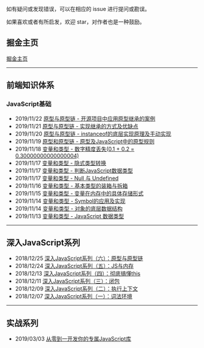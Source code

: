 如有疑问或发现错误，可以在相应的 issue 进行提问或勘误。

如果喜欢或者有所启发，欢迎 star，对作者也是一种鼓励。

## 掘金主页

[掘金主页](https://juejin.im/user/5b722e476fb9a009d419cfde)

--------

## 前端知识体系

### JavaScript基础

- 2019/11/22 [原型与原型链 - 开源项目中应用原型继承的案例](https://github.com/logan70/Blog/issues/20)
- 2019/11/21 [原型与原型链 - 实现继承的方式及优缺点](https://github.com/logan70/Blog/issues/19)
- 2019/11/20 [原型与原型链 - instanceof的底层实现原理及手动实现](https://github.com/logan70/Blog/issues/18)
- 2019/11/19 [原型和原型链 - 原型及JavaScript中的原型规则](https://github.com/logan70/Blog/issues/17)
- 2019/11/18 [变量和类型 - 数字精度丢失(0.1 + 0.2 = 0.30000000000000004)](https://github.com/logan70/Blog/issues/16)
- 2019/11/17 [变量和类型 - 隐式类型转换](https://github.com/logan70/Blog/issues/15)
- 2019/11/17 [变量和类型 - 判断JavaScript数据类型](https://github.com/logan70/Blog/issues/14)
- 2019/11/17 [变量和类型 - Null 与 Undefined](https://github.com/logan70/Blog/issues/13)
- 2019/11/16 [变量和类型 - 基本类型的装箱与拆箱](https://github.com/logan70/Blog/issues/12)
- 2019/11/15 [变量和类型 - 变量在内存中的具体存储形式](https://github.com/logan70/Blog/issues/11)
- 2019/11/14 [变量和类型 - Symbol的应用及实现](https://github.com/logan70/Blog/issues/10)
- 2019/11/14 [变量和类型 - 对象的底层数据结构](https://github.com/logan70/Blog/issues/9)
- 2019/11/13 [变量和类型 - JavaScript 数据类型](https://github.com/logan70/Blog/issues/8)

--------

## 深入JavaScript系列

- 2018/12/25 [深入JavaScript系列（六）：原型与原型链](https://github.com/logan70/Blog/issues/6)
- 2018/12/24 [深入JavaScript系列（五）：JS与内存](https://github.com/logan70/Blog/issues/5)
- 2018/12/13 [深入JavaScript系列（四）：彻底搞懂this](https://github.com/logan70/Blog/issues/4)
- 2018/12/11 [深入JavaScript系列（三）：闭包](https://github.com/logan70/Blog/issues/3)
- 2018/12/09 [深入JavaScript系列（二）：执行上下文](https://github.com/logan70/Blog/issues/2)
- 2018/12/07 [深入JavaScript系列（一）：词法环境](https://github.com/logan70/Blog/issues/1)

--------

## 实战系列

- 2019/03/03 [从零到一开发你的专属JavaScript库](https://github.com/logan70/Blog/issues/7)
